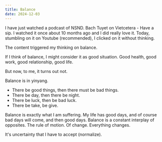 ```yaml
---
title: Balance
date: 2024-12-03
---
```


I have just watched a podcast of NSND. Bach Tuyet on Vietcetera - Have a sip. I watched it once about 10 months ago and I did really love it.
Today, stumbling on it on Youtube (recommended), I clicked on it without thinking.

The content triggered my thinking on balance.

If I think of balance, I might consider it as good situation.
Good health, good work, good relationship, good life.

But now, to me, it turns out not.

Balance is in yinyang. 
- There be good things, then there must be bad things.
- There be day, then there be night.
- There be luck, then be bad luck.
- There be take, be give.

Balance is exactly what I am suffering. My life has good days, and of course bad days will come, and then good days. 
Balance is a constant interplay of opposites. The rule of motion. Of change. Everything changes. 

It's uncertainty that I have to accept (normalize). 

